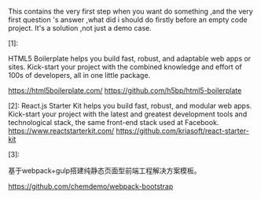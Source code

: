 This contains the very first step when you want do something ,and the very first question 's answer ,what did i should do firstly before an empty code project.
It's a solution ,not just a demo case.


[1]:

HTML5 Boilerplate helps you build fast, robust, and adaptable web apps or sites. Kick-start your project with the combined knowledge and effort of 100s of developers, all in one little package.

https://html5boilerplate.com/
https://github.com/h5bp/html5-boilerplate

[2]:
React.js Starter Kit helps you build fast, robust, and modular web apps. Kick-start your project with the latest and greatest development tools and technological stack, the same front-end stack used at Facebook.
https://www.reactstarterkit.com/
https://github.com/kriasoft/react-starter-kit


[3]:

基于webpack+gulp搭建纯静态页面型前端工程解决方案模板。

https://github.com/chemdemo/webpack-bootstrap

[4]:
https://github.com/turrisjs/turris-example-app

